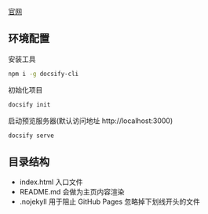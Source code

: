 [官网](https://docsify.js.org/#/zh-cn/)

## 环境配置

安装工具

```bash
npm i -g docsify-cli
```

初始化项目

```bash
docsify init
```

启动预览服务器(默认访问地址 http://localhost:3000)

```bash
docsify serve
```

## 目录结构

- index.html 入口文件
- README.md 会做为主页内容渲染
- .nojekyll 用于阻止 GitHub Pages 忽略掉下划线开头的文件
